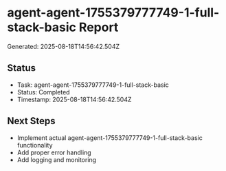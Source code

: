# agent-agent-1755379777749-1-full-stack-basic Report

Generated: 2025-08-18T14:56:42.504Z

## Status
- Task: agent-agent-1755379777749-1-full-stack-basic
- Status: Completed
- Timestamp: 2025-08-18T14:56:42.504Z

## Next Steps
- Implement actual agent-agent-1755379777749-1-full-stack-basic functionality
- Add proper error handling
- Add logging and monitoring
